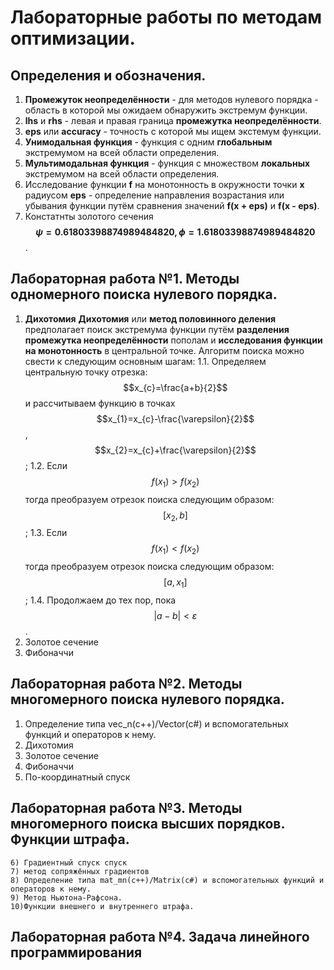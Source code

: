 
# Лабораторные работы по методам оптимизации.
## Определения и обозначения.
1. **Промежуток неопределённости** - для методов нулевого порядка - область в которой мы ожидаем обнаружить экстремум функции.
2. **lhs** и **rhs** - левая и правая граница **промежутка неопределённости**.
3. **eps** или **accuracy** - точность с которой мы ищем экстемум функции. 
4. **Унимодальная функция** - функция с одним **глобальным** экстремумом на всей области определения.
5. **Мультимодальная функция** - функция с множеством **локальных** экстремумом на всей области определения.
6. Исследование функции **f** на монотонность в окружности точки **x** радиусом **eps** - определение направления возрастания или убывания функции путём сравнения значений **f(x + eps)** и **f(x - eps)**.
7. Констатнты золотого сечения **$$\psi = 0.61803398874989484820, \phi = 1.61803398874989484820$$**.

## Лабораторная работа №1. Методы одномерного поиска нулевого порядка.
1. **Дихотомия**
   **Дихотомия** или **метод половинного деления** предполагает поиск экстремума функции путём **разделения промежутка неопределённости** пополам и **исследования функции на монотонность** в центральной точке. Алгоритм поиска можно свести к следующим основным шагам:
	1.1. Определяем центральную точку отрезка: $$x_{c}=\frac{a+b}{2}$$ и рассчитываем функцию в точках $$x_{1}=x_{c}-\frac{\varepsilon}{2}$$,$$x_{2}=x_{c}+\frac{\varepsilon}{2}$$;
	1.2. Если $$f\left(x_{1}\right)>f\left(x_{2}\right)$$ тогда преобразуем отрезок поиска следующим образом: $$\left[x_{2},b\right]$$;
	1.3. Если $$f\left(x_{1}\right)<f\left(x_{2}\right)$$ тогда преобразуем отрезок поиска следующим образом: $$\left[a,x_{1}\right]$$;
	1.4. Продолжаем до тех пор, пока $$|a-b|<\varepsilon$$.
3. Золотое сечение
4. Фибоначчи

## Лабораторная работа №2. Методы многомерного поиска нулевого порядка.

1. Определение типа vec_n(c++)/Vector(c#) и вспомогательных функций и операторов к нему.
2. Дихотомия
3. Золотое сечение
4. Фибоначчи
5. По-координатный спуск
 
## Лабораторная работа №3. Методы многомерного поиска высших порядков. Функции штрафа.

	6) Градиентный спуск спуск
	7) метод сопряжённых градиентов
	8) Определение типа mat_mn(c++)/Matrix(c#) и вспомогательных функций и операторов к нему.
	9) Метод Ньютона-Рафсона.
	10)Функции внешнего и внутреннего штрафа.
 
## Лабораторная работа №4. Задача линейного программирования
